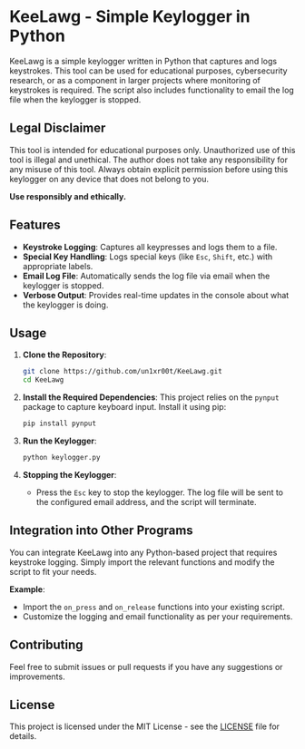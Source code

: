 # KeeLawg - Simple Keylogger in Python

KeeLawg is a simple keylogger written in Python that captures and logs keystrokes. This tool can be used for educational purposes, cybersecurity research, or as a component in larger projects where monitoring of keystrokes is required. The script also includes functionality to email the log file when the keylogger is stopped.

## Legal Disclaimer

This tool is intended for educational purposes only. Unauthorized use of this tool is illegal and unethical. The author does not take any responsibility for any misuse of this tool. Always obtain explicit permission before using this keylogger on any device that does not belong to you.

**Use responsibly and ethically.**

## Features

- **Keystroke Logging**: Captures all keypresses and logs them to a file.
- **Special Key Handling**: Logs special keys (like `Esc`, `Shift`, etc.) with appropriate labels.
- **Email Log File**: Automatically sends the log file via email when the keylogger is stopped.
- **Verbose Output**: Provides real-time updates in the console about what the keylogger is doing.

## Usage

1. **Clone the Repository**:
    ```bash
    git clone https://github.com/un1xr00t/KeeLawg.git
    cd KeeLawg
    ```

2. **Install the Required Dependencies**:
    This project relies on the `pynput` package to capture keyboard input. Install it using pip:

    ```bash
    pip install pynput
    ```

3. **Run the Keylogger**:
    ```bash
    python keylogger.py
    ```

4. **Stopping the Keylogger**:
    - Press the `Esc` key to stop the keylogger. The log file will be sent to the configured email address, and the script will terminate.

## Integration into Other Programs

You can integrate KeeLawg into any Python-based project that requires keystroke logging. Simply import the relevant functions and modify the script to fit your needs.

**Example**:
- Import the `on_press` and `on_release` functions into your existing script.
- Customize the logging and email functionality as per your requirements.

## Contributing

Feel free to submit issues or pull requests if you have any suggestions or improvements.

## License

This project is licensed under the MIT License - see the [LICENSE](LICENSE) file for details.

